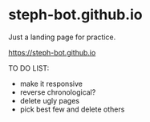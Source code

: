 # steph-bot.github.io

Just a landing page for practice.

https://steph-bot.github.io


TO DO LIST:
- make it responsive
- reverse chronological?
- delete ugly pages
- pick best few and delete others
